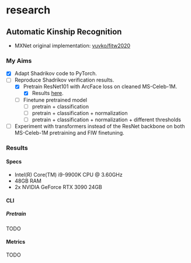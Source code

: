 # research

## Automatic Kinship Recognition

- MXNet original implementation: [vuvko/fitw2020](https://github.com/vuvko/fitw2020)

### My Aims

- [x] Adapt Shadrikov code to PyTorch.
- [ ] Reproduce Shadrikov verification results.
  - [x] Pretrain ResNet101 with ArcFace loss on cleaned MS-Celeb-1M.
      - [x] Results [here](https://github.com/vitalwarley/research/issues/9#issuecomment-1179432568).
  - [ ] Finetune pretrained model
    - [ ] pretrain + classification
    - [ ] pretrain + classification + normalization
    - [ ] pretrain + classification + normalization + different thresholds
- [ ] Experiment with transformers instead of the ResNet backbone on both MS-Celeb-1M pretraining and FIW finetuning.

### Results

#### Specs

- Intel(R) Core(TM) i9-9900K CPU @ 3.60GHz
- 48GB RAM
- 2x NVIDIA GeForce RTX 3090 24GB

#### CLI

##### Pretrain

TODO

#### Metrics

TODO
